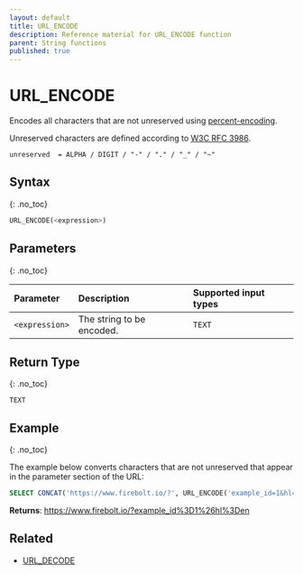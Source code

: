 ```yaml
---
layout: default
title: URL_ENCODE
description: Reference material for URL_ENCODE function
parent: String functions
published: true
---
```


# URL\_ENCODE

Encodes all characters that are not unreserved using [percent-encoding](https://en.wikipedia.org/wiki/Percent-encoding).

Unreserved characters are defined according to [W3C RFC 3986](https://www.rfc-editor.org/rfc/rfc3986.html).

```
unreserved  = ALPHA / DIGIT / "-" / "." / "_" / "~"
```

## Syntax
{: .no_toc}

```sql
URL_ENCODE(<expression>)
```

## Parameters
{: .no_toc}

| Parameter | Description                |Supported input types |
| :--------- | :------------------------ | :--------------------|
| `<expression>` | The string to be encoded. | `TEXT` |

## Return Type
{: .no_toc}

`TEXT`

## Example
{: .no_toc}

The example below converts characters that are not unreserved that appear in the parameter section of the URL:

```sql
SELECT CONCAT('https://www.firebolt.io/?', URL_ENCODE('example_id=1&hl=en'));
```

**Returns**: https://www.firebolt.io/?example_id%3D1%26hl%3Den

## Related

* [URL_DECODE](url_decode.md)
